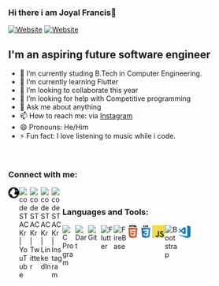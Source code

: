 ### Hi there i am Joyal Francis👋

[![Website](https://img.shields.io/website?color=light%20grey&down_color=light%20grey&down_message=CO&label=JOYAL%20FRANCIS&logo=JOYAL%20FRANCIS&logoColor=light%20grey&style=for-the-badge&up_color=light%20grey&up_message=CO&url=https%3A%2F%2Fjoyalfrancis.co)](https://joyalfrancis.co/)
[![Website](https://img.shields.io/badge/instagram-%23E4405F.svg?&style=for-the-badge&logo=instagram&logoColor=white)](https://www.instagram.com/heir__to_the__throne/?hl=en)
## I'm an aspiring future software engineer

- 🔭 I’m currently studing B.Tech in Computer Engineering.
- 🌱 I’m currently learning Flutter
- 👯 I’m looking to collaborate this year
- 🤔 I’m looking for help with Competitive programming
- 💬 Ask me about anything
- 📫 How to reach me: via [Instagram](https://www.instagram.com/heir__to_the__throne/?hl=en)
- 😄 Pronouns: He/Him
- ⚡ Fun fact: I love listening to music while i code.
<br />

### Connect with me:

[<img align="left" alt="codeSTACKr.com" width="22px" src="https://raw.githubusercontent.com/iconic/open-iconic/master/svg/globe.svg" />][website]
[<img align="left" alt="codeSTACKr | YouTube" width="22px" src="https://cdn.jsdelivr.net/npm/simple-icons@v3/icons/youtube.svg" />][youtube]
[<img align="left" alt="codeSTACKr | Twitter" width="22px" src="https://cdn.jsdelivr.net/npm/simple-icons@v3/icons/twitter.svg" />][twitter]
[<img align="left" alt="codeSTACKr | LinkedIn" width="22px" src="https://cdn.jsdelivr.net/npm/simple-icons@v3/icons/linkedin.svg" />][linkedin]
[<img align="left" alt="codeSTACKr | Instagram" width="22px" src="https://cdn.jsdelivr.net/npm/simple-icons@v3/icons/instagram.svg" />][instagram]
<br>
### Languages and Tools:

<img align="left" alt="C Program" width="26px" src="https://toppng.com/uploads/preview/c-programming-icon-c-programming-language-logo-11562945679duaxtn3yq0.png" />
<img align="left" alt="Dart" width="26px" src="https://www.kindpng.com/picc/m/176-1766682_dart-programming-language-hd-png-download.png" />
<img align="left" alt="Git" width="26px" src="https://png2.cleanpng.com/sh/eb8b94e92a2765ed98b03d21560ae767/L0KzQYm3VcE2N6Z8R91yc4Pzfri0gvF0cF5sgeY2Y3BwgMb7hgIucZR0huU2aX72hLLzjPF1cZDzRdV4bX3kfrW0jPlvbV46edhqY3G7cYS8VfJkOl83TqI6M0K7QIK8UsY0QGY3UaI7MUi5PsH1h5==/kisspng-bash-git-computer-icons-installation-command-line-5afaca8a355bc2.2601328015263852902186.png" />
<img align="left" alt="Flutter" width="26px" src="https://miro.medium.com/max/250/1*D5afxg0H9xyxfqRq_bfTgQ.png" />
<img align="left" alt="FireBase" width="26px" src="https://png2.cleanpng.com/sh/9e4541df87ed738598d43310ee84947e/L0KzQYm3VME4N6dxiZH0aYP2gLBuTfZqepZneeVuLXPvf8brTf1me6Rmf9t3Zz3mf773lgRmel5ue9H3cz3qf7FujPUua510RdlydHj4cn68gfQ2bGRofaZvY0S5QHA7V8MxO2Q5TKMAMkO8RoOBU8A0Omc8RuJ3Zx==/kisspng-firebase-cloud-messaging-computer-icons-google-clo-github-5ad5d3ce4fc460.4730334415239628303267.png" />
<img align="left" alt="HTML5" width="26px" src="https://raw.githubusercontent.com/github/explore/80688e429a7d4ef2fca1e82350fe8e3517d3494d/topics/html/html.png" />
<img align="left" alt="CSS3" width="26px" src="https://raw.githubusercontent.com/github/explore/80688e429a7d4ef2fca1e82350fe8e3517d3494d/topics/css/css.png" />
<img align="left" alt="JavaScript" width="26px" src="https://raw.githubusercontent.com/github/explore/80688e429a7d4ef2fca1e82350fe8e3517d3494d/topics/javascript/javascript.png" />
<img align="left" alt="Bootstrap" width="26px" src="https://png2.cleanpng.com/sh/613c992240b6841403cacd53e4b23fff/L0KzQYm3WMA5N6Z8fpH0aYP2gLBuTfJwd6V4jORqcD32c7LzgfJtbV57fdV9b4Kwd8PokPhqa6Qye95ycD3kgsW0jP9od15rhAR2YYTsf7A0gv9wfKR5itN5LXHzf73zj71nd6NyeeZyb36wfH7ojgAuaaF0i58AYkbkSIqCVvVkQWM5SJCAM0K0R4KAV8E2O2Q8SKoBOUS8Roq1kP5o/kisspng-bootstrap-scalable-vector-graphics-clip-art-logo-formation-bootstrap-apollo-formation-l-amp-apos-5b6a8996ec9240.532171771533708694969.png" />
<img align="left" alt="Visual Studio Code" width="26px" src="https://raw.githubusercontent.com/github/explore/80688e429a7d4ef2fca1e82350fe8e3517d3494d/topics/visual-studio-code/visual-studio-code.png" />






[website]: https://joyalfrancis.co/
[twitter]: https://twitter.com/joyalfrancis23
[youtube]: https://youtube.com
[instagram]: https://www.instagram.com/heir__to_the__throne/?hl=en
[linkedin]: https://www.linkedin.com/in/joyal-francis-3912751a7/

